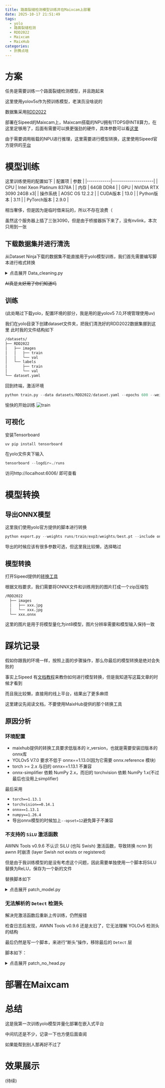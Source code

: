 ```yaml
---
title: 路面裂缝检测模型训练并在Maixcam上部署
date: 2025-10-17 21:51:49
tags:
  - yolo
  - 路面裂缝检测
  - RDD2022
  - Maixcam
  - MaixHub
categories:
  - 折腾点啥
---
```


# 方案
任务是需要训练一个路面裂缝检测模型，并且跑起来

这里使用yolov5s作为预训练模型，老演员没啥说的

数据集采用[RDD2022](https://datasetninja.com/road-damage-detector)

部署在Sipeed的Maixcam上，Maixcam搭载的NPU拥有1TOPS@INT8算力，在这里足够用了，后面有需要可以换更强劲的硬件，具体参数可以看[这里](https://wiki.sipeed.com/hardware/zh/maixcam/maixcam.html#MaixCAM-%E7%A1%AC%E4%BB%B6%E7%AE%80%E4%BB%8B)

由于需要调用板载的NPU进行推理，这里需要进行模型转换，这里使用Sipeed官方提供的[平台](https://maixhub.com/toolbox/convert/v831)


# 模型训练
这里训练使用的配置如下
| 配置项       | 参数                |
|------------|---------------------|
| CPU        | Intel Xeon Platinum 8378A |
| 内存        | 64GB DDR4           |
| GPU        | NVIDIA RTX 3090 24GB x3|
| 操作系统     | AOSC OS 12.2.2   |
| CUDA版本    | 13.0                |
| Python版本  | 3.11                 |
| PyTorch版本 | 2.9.0               |

相当奢侈，但是因为是临时借来玩的，所以不存在浪费（

虽然这个服务器上插了三张3090，但是由于桥接器拆下来了，没有nvlink，本次只用到一张


## 下载数据集并进行清洗
从Dataset Ninja下载的数据集不能直接用于yolo模型训练，我们首先需要编写脚本进行格式转换

<details>
    <summary>点击展开 Data_cleaning.py</summary>
    ```python
    import os
    import json
    import random
    import shutil
    from tqdm import tqdm
    import yaml

    # --- 1. 配置参数  ---

    # 原始 RDD2022 数据集的根目录
    RDD2022_ROOT = './RDD2022'

    # 清洗后用于 YOLO 训练的数据集输出目录
    YOLO_DATASET_ROOT = './RDD2022_YOLO'

    # 验证集划分比例 (例如: 0.2 表示将原始训练数据中的 20% 作为验证集)
    VAL_SPLIT_RATIO = 0.2

    # RDD2022 数据集的类别
    # 请确保这里的顺序与你训练时使用的顺序一致
    CLASSES = [
        'longitudinal crack', 'transverse crack', 'alligator crack', 'pothole', 'ther corruption', 'other corruption',
    ]

    # --- 2. 核心转换函数 ---

    def convert_supervisely_to_yolo(img_size, points):
        """
        将 Supervisely 的矩形框坐标转换为 YOLO 格式
        参数:
            img_size: 图片尺寸 [width, height]
            points: Supervisely 的坐标点 [[xmin, ymin], [xmax, ymax]]
        返回:
            归一化后的 YOLO 格式坐标 [x_center, y_center, width, height]
        """
        img_width, img_height = img_size
        
        xmin = min(points[0][0], points[1][0])
        ymin = min(points[0][1], points[1][1])
        xmax = max(points[0][0], points[1][0])
        ymax = max(points[0][1], points[1][1])

        dw = 1. / img_width
        dh = 1. / img_height
        
        x_center = (xmin + xmax) / 2.0 * dw
        y_center = (ymin + ymax) / 2.0 * dh
        width = (xmax - xmin) * dw
        height = (ymax - ymin) * dh
        
        return (x_center, y_center, width, height)

    def process_json_file(json_path, class_map):
        """
        解析单个 Supervisely JSON 文件，并返回 YOLO 格式的标注内容
        """
        yolo_labels = []
        with open(json_path, 'r') as f:
            data = json.load(f)
        
        img_height = data['size']['height']
        img_width = data['size']['width']
        
        for obj in data['objects']:
            # 确保是矩形标注
            if obj['geometryType'] != 'rectangle':
                continue
                
            cls_name = obj['classTitle']
            if cls_name not in class_map:
                print(f"警告: 在 {os.path.basename(json_path)} 中发现未知类别 '{cls_name}'，已跳过。")
                continue
                
            cls_id = class_map[cls_name]
            
            # Supervisely 的坐标点
            points = obj['points']['exterior']
            
            yolo_box = convert_supervisely_to_yolo((img_width, img_height), points)
            
            yolo_labels.append(f"{cls_id} {' '.join([f'{coord:.6f}' for coord in yolo_box])}")
            
        return yolo_labels

    # --- 3. 主执行逻辑 ---

    def main():
        print("--- 开始清洗和转换 RDD2022 (Supervisely JSON 格式) 数据集 ---")

        # 创建类别到ID的映射
        class_to_id = {cls: i for i, cls in enumerate(CLASSES)}
        
        # 路径定义
        ann_dir = os.path.join(RDD2022_ROOT, 'train', 'ann')
        img_dir = os.path.join(RDD2022_ROOT, 'train', 'img')

        # 1. 查找所有的 JSON 标注文件
        print("步骤 1/5: 正在扫描所有 JSON 标注文件...")
        if not os.path.isdir(ann_dir):
            print(f"错误: 标注目录 '{ann_dir}' 不存在。请检查 RDD2022_ROOT 路径是否正确。")
            return
            
        all_json_files = [f for f in os.listdir(ann_dir) if f.endswith('.json')]
        
        if not all_json_files:
            print(f"错误: 在 '{ann_dir}' 目录下没有找到任何 JSON 文件。")
            return
            
        print(f"完成。共找到 {len(all_json_files)} 个标注文件。")

        # 2. 随机打乱并划分数据集
        print("步骤 2/5: 正在随机划分训练集和验证集...")
        random.shuffle(all_json_files)
        
        split_index = int(len(all_json_files) * (1 - VAL_SPLIT_RATIO))
        train_files = all_json_files[:split_index]
        val_files = all_json_files[split_index:]
        
        datasets = {
            'train': train_files,
            'val': val_files
        }
        
        print(f"划分完成: {len(train_files)} (训练), {len(val_files)} (验证)")

        # 3. 创建 YOLO 格式的目录结构
        print("步骤 3/5: 正在创建 YOLO 目录结构...")
        for split in ['train', 'val']:
            os.makedirs(os.path.join(YOLO_DATASET_ROOT, 'images', split), exist_ok=True)
            os.makedirs(os.path.join(YOLO_DATASET_ROOT, 'labels', split), exist_ok=True)
        print("目录创建完成。")

        # 4. 处理文件并复制
        print("步骤 4/5: 正在转换标注并复制文件...")
        for split, files in datasets.items():
            print(f"\n处理 {split} 集...")
            for json_filename in tqdm(files, desc=f"Processing {split} files"):
                try:
                    # 构建源文件路径
                    json_path = os.path.join(ann_dir, json_filename)
                    
                    # Supervisely 的 json 文件名通常是 '图片名.json'
                    # 我们需要从中提取出原始图片名
                    base_img_filename = os.path.splitext(json_filename)[0] # 移除 .json
                    src_image_path = os.path.join(img_dir, base_img_filename)

                    if not os.path.exists(src_image_path):
                        print(f"警告: 找不到对应的图片 {src_image_path}，跳过 {json_filename}")
                        continue

                    # 转换 JSON 标注
                    yolo_content = process_json_file(json_path, class_to_id)
                    
                    # 如果图片中没有我们定义的任何类别，可以跳过
                    if not yolo_content:
                        continue

                    # 定义目标路径
                    dest_image_path = os.path.join(YOLO_DATASET_ROOT, 'images', split, base_img_filename)
                    
                    # label文件名应与图片名一致，只是扩展名不同
                    label_filename = f"{os.path.splitext(base_img_filename)[0]}.txt"
                    dest_label_path = os.path.join(YOLO_DATASET_ROOT, 'labels', split, label_filename)

                    # 复制图片
                    shutil.copy(src_image_path, dest_image_path)
                    
                    # 写入 YOLO 标签文件
                    with open(dest_label_path, 'w') as f:
                        f.write('\n'.join(yolo_content))
                except Exception as e:
                    print(f"处理文件 {json_filename} 时发生错误: {e}")

        # 5. 创建 dataset.yaml 文件
        print("\n步骤 5/5: 正在创建 dataset.yaml 文件...")
        yaml_data = {
            'path': os.path.abspath(YOLO_DATASET_ROOT), # 数据集根目录的绝对路径
            'train': 'images/train',
        'val': 'images/val',
            # 如果你也有测试集，可以取消下面一行的注释
            # 'test': 'images/test', 
            'nc': len(CLASSES),
            'names': CLASSES
        }

        yaml_path = os.path.join(YOLO_DATASET_ROOT, 'dataset.yaml')
        with open(yaml_path, 'w') as f:
            yaml.dump(yaml_data, f, sort_keys=False, allow_unicode=True)
            
        print(f"dataset.yaml 文件已创建于: {yaml_path}")
        print("\n--- 所有任务完成！数据集已准备好用于 YOLO 训练。 ---")


    if __name__ == '__main__':
        # 确保安装了必要的库
        try:
            import yaml
            from tqdm import tqdm
        except ImportError:
            print("错误: 缺少必要的库。请运行 'pip install pyyaml tqdm'")
        else:
            main()
    ```

</details>

 
~~AI真是太好用了你们知道吗~~
## 训练
(此处略过下载yolo，配置环境的部分，我是用的是yolov5 7.0,环境管理使用uv)

我们在yolo目录下创建dataset文件夹，把我们清洗好的RDD2022数据集挪到这里
此时我的文件结构如下
```bash
/datasets/
├── RDD2022
│   ├── images
│   │   ├── train
│   │   └── val
│   └── labels
│       ├── train
│       └── val
└── dataset.yaml
```
回到终端，激活环境

```python
python train.py --data datasets/RDD2022/dataset.yaml --epochs 600 --weights yolov5s.pt --batch-size 128 --imgsz 640 --workers 16 --patience 50 --cos-lr --save-period 25
```
愉快的开始训练
![train](../img/yolo_detect/image.png)
## 可视化
安装Tensorboard
```python
uv pip install tensorboard
```
在yolo文件夹下输入
```python
tensorboard --logdir=./runs
```
访问http://localhost:6006/ 即可查看

# 模型转换
## 导出ONNX模型
这里我们使用yolo官方提供的脚本进行转换
```python
python export.py --weights runs/train/exp3/weights/best.pt --include onnx
```
 导出的时候应该有很多参数可选，但这里我比较懒，选择略过

 ## 模型转换
 打开Sipeed提供的[转换工具](https://maixhub.com/toolbox/convert/v831)
 
 根据文档要求，我们需要将ONNX文件和训练用到的图片打成一个zip压缩包
 ```bash
 /RDD2022
  ├── images
  │   ├── xxx.jpg
  │   └── xxx.jpg
  └── xxx.onnx
```
这里的图片是用于将模型量化为int8模型，图片分辨率需要和模型输入保持一致

# 踩坑记录
假如你跟我的环境一样，按照上面的步骤操作，那么你最后的模型转换是绝对会失败的

事实上Sipeed 有[文档教程](https://wiki.sipeed.com/maixpy/doc/zh/ai_model_converter/maixcam.html)来教你如何进行模型转换，但是我知道写这篇文章的时候才看到

而且我比较懒，直接用的线上平台，结果出了更多麻烦

这里建议先阅读文档，不要使用MaixHub提供的那个转换工具

## 原因分析
### 环境配置
- maixhub提供的转换工具要求低版本的 ir_version，也就是需要安装旧版本的onnx库
- YOLOv5 V7.0 要求不低于 onnx==1.13.0(因为它需要 onnx.reference 模块)
- torch >= 2.x 与旧的 onnx==1.13.1 不兼容
- onnx-simplifier 依赖 NumPy 2.x，而旧的 torchvision 依赖 NumPy 1.x(不过最后也没用上simplifier)

最后采用
- `torch==1.13.1`
- `torchvision==0.14.1`
- `onnx==1.13.1`
- `numpy==1.26.4`
- 导出onnx模型的时候加上`--opset=12`避免算子不兼容
### 不支持的 `SiLU` 激活函数
AWNN Tools v0.9.6 不认识 SiLU (也叫 Swish) 激活函数，导致转换 ncnn 到 awnn 时崩溃 (layer Swish not exists or registered)

但是由于我训练模型的是没有考虑这个问题，因此需要单独使用一个脚本将SiLU替换为ReLU，保存为一个新的文件

替换脚本如下
<details>
    <summary>点击展开 patch_model.py</summary>
    ```python
    import torch
    import torch.nn as nn
    import sys
    import logging
    from models.common import Conv
    from models.yolo import Model

    # --- 关键：确保所有 YOLOv5 类都已导入 ---
    # (我们导入 Conv 和 Model 就足够让 torch.load 工作了)

    # 设置日志
    logging.basicConfig(level=logging.INFO)
    logger = logging.getLogger(__name__)

    def replace_activations(module):
        """
        递归地查找所有 Conv 模块, 并将其 .act 属性从 SiLU 替换为 ReLU
        """
        count = 0
        for name, child in module.named_children():
            # 检查子模块是否为 Conv 块
            if isinstance(child, Conv):
                if isinstance(child.act, nn.SiLU):
                    child.act = nn.ReLU()
                    count += 1
                    logger.info(f"Patched activation in module: {name}")
            
            # 递归进入子模块
            count += replace_activations(child)
        return count

    if __name__ == "__main__":
        if len(sys.argv) != 3:
            print("\n[用法错误]")
            print("请提供 输入模型 和 输出模型 路径")
            print("例如: python patch_model.py runs/train/exp3/weights/best.pt best_relu.pt\n")
            sys.exit(1)

        input_path = sys.argv[1]
        output_path = sys.argv[2]

        logger.info(f"正在加载 checkpoint: {input_path}")
        
        try:
            device = torch.device('cpu')
            # 加载 checkpoint。
            # 此时 models/common.py 必须是原始版本 (使用 SiLU)，否则加载会失败
            ckpt = torch.load(input_path, map_location=device)
        except Exception as e:
            logger.error(f"加载 checkpoint 失败。请确保你已将 models/common.py 还原回原始的 SiLU 版本。")
            logger.error(f"错误详情: {e}")
            sys.exit(1)

        # 模型通常存储在 'model' 键中
        if 'model' in ckpt:
            model = ckpt['model'].float()  # 加载模型并确保为全精度
        else:
            logger.error("在 .pt 文件中未找到 'model' 键。")
            sys.exit(1)
            
        logger.info("开始替换激活函数 SiLU -> ReLU ...")
        
        total_replaced = replace_activations(model)
        
        if total_replaced > 0:
            logger.info(f"成功替换了 {total_replaced} 个 SiLU 激活函数。")
            
            # 将修补后的模型放回 checkpoint 字典
            ckpt['model'] = model
            
            # (可选) 清理 checkpoint，减小文件大小
            if 'optimizer' in ckpt:
                del ckpt['optimizer']
            if 'ema' in ckpt:
                del ckpt['ema']
                
            logger.info(f"正在保存已修补的模型到: {output_path}")
            torch.save(ckpt, output_path)
            logger.info("完成。")
        else:
            logger.warning("没有找到任何 SiLU 激活函数。模型可能已经是 ReLU？")
    ```
</details>

### 无法解析的 `Detect` 检测头
解决完激活函数后重新上传训练，仍然报错

检查日志后发现，AWNN Tools v0.9.6 还是太旧了，它无法理解 YOLOv5 检测头的结构

最后仍然是写一个脚本，来进行“断头”操作，移除最后的 `Detect` 层

脚本如下：
<details>
    <summary>点击展开 patch_no_head.py</summary>
    ```python
    import torch
    import sys
    import logging

    # --- 导入 YOLOv5 模块，以便 torch.load 可以工作 ---
    from models.common import Conv
    from models.yolo import Model, Detect, Segment, ClassificationModel, DetectionModel, SegmentationModel

    # 设置日志
    logging.basicConfig(level=logging.INFO)
    logger = logging.getLogger(__name__)

    if __name__ == "__main__":
        if len(sys.argv) != 3:
            print("\n[用法错误]")
            print("请提供 输入模型 和 输出模型 路径")
            print("例如: python patch_no_head.py best_relu.pt best_relu_no_head.pt\n")
            sys.exit(1)

        input_path = sys.argv[1]
        output_path = sys.argv[2]

        logger.info(f"正在加载 checkpoint: {input_path}")
        
        try:
            device = torch.device('cpu')
            # 加载我们之前修补过的 best_relu.pt
            ckpt = torch.load(input_path, map_location=device)
        except Exception as e:
            logger.error(f"加载 checkpoint 失败。错误: {e}")
            sys.exit(1)

        if 'model' not in ckpt:
            logger.error("在 .pt 文件中未找到 'model' 键。")
            sys.exit(1)

        model = ckpt['model']
        
        # --- 关键步骤：移除检测头 ---
        try:
            # model.model 是一个 nn.ModuleList
            # 最后一层 (model.model[-1]) 就是 Detect 层 (model.24)
            logger.info(f"正在移除检测头 (模型最后一层): {type(model.model[-1])}")
            
            # 移除列表中的最后一项
            model.model.pop(-1)
            
            logger.info("检测头移除成功。")
            
            # 将修补后的模型放回 checkpoint 字典
            ckpt['model'] = model
            
            # (可选) 清理 checkpoint，减小文件大小
            if 'optimizer' in ckpt:
                del ckpt['optimizer']
            if 'ema' in ckpt:
                del ckpt['ema']
                
            logger.info(f"正在保存已“断头”的模型到: {output_path}")
            torch.save(ckpt, output_path)
            logger.info("完成。")

        except Exception as e:
            logger.error(f"移除检测头失败。错误: {e}")
            sys.exit(1)
    ```
</details>

# 部署在Maixcam

# 总结
这是我第一次训练yolo模型并量化部署在嵌入式平台

中间坑还是不少，记录一下也方便后面查阅

如果能帮到别人那再好不过了

# 效果展示
(待续)
